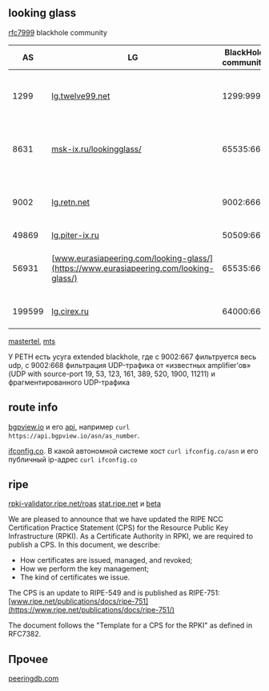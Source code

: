 ## looking glass

[rfc7999](https://tools.ietf.org/html/rfc7999) blackhole community

AS | LG | BlackHole community | comment
---|---|---|---
1299 | [lg.twelve99.net](https://lg.twelve99.net/) | 1299:999 | видно community, можно проверить ping'ом
8631 | [msk-ix.ru/lookingglass/](https://msk-ix.ru/lookingglass/) | 65535:666 | видно community, не проверить ping'ом
9002 |[lg.retn.net](https://lg.retn.net/) | 9002:666 | не видно community, можно проверить ping'ом
49869 | [lg.piter-ix.ru](https://lg.piter-ix.ru/) | 50509:666 | ..
56931 | [www.eurasiapeering.com/looking-glass/](https://www.eurasiapeering.com/looking-glass/) | 65535:666 | видно community, не проверить ping'ом
199599 | [lg.cirex.ru](http://lg.cirex.ru/) | 64000:666 | ничего не работает в lg



[mastertel](http://lg.mastertel.ru/), [mts](http://lg.mtu.ru/) 

У РЕТН есть усуга extended blackhole, где с 9002:667 фильтруется весь udp, с 9002:668 фильтрация UDP-трафика от «известных amplifier’ов» (UDP with source-port 19, 53, 123, 161, 389, 520, 1900, 11211) и фрагментированного UDP-трафика


## route info

[bgpview.io](https://bgpview.io) и его [api](https://bgpview.docs.apiary.io/), например `curl https://api.bgpview.io/asn/as_number`.

[ifconfig.co](http://ifconfig.co/). В какой автономной системе хост `curl ifconfig.co/asn` и его публичный ip-адрес `curl ifconfig.co`

## ripe

[rpki-validator.ripe.net/roas](https://rpki-validator.ripe.net/roas)
[stat.ripe.net](https://stat.ripe.net/) и [beta](https://beta-ui.stat.ripe.net/launchpad)

We are pleased to announce that we have updated the RIPE NCC Certification Practice Statement (CPS) for the Resource Public Key Infrastructure (RPKI).
As a Certificate Authority in RPKI, we are required to publish a CPS. In this document, we describe:

* How certificates are issued, managed, and revoked;
* How we perform the key management;
* The kind of certificates we issue.

The CPS is an update to RIPE-549 and is published as RIPE-751:
[www.ripe.net/publications/docs/ripe-751](https://www.ripe.net/publications/docs/ripe-751/)

The document follows the "Template for a CPS for the RPKI" as defined in RFC7382.

## Прочее

[peeringdb.com](http://peeringdb.com/)
